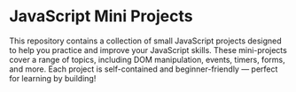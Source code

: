
# JavaScript Mini Projects
This repository contains a collection of small JavaScript projects designed to help you practice and improve your JavaScript skills. These mini-projects cover a range of topics, including DOM manipulation, events, timers, forms, and more.
Each project is self-contained and beginner-friendly — perfect for learning by building!
